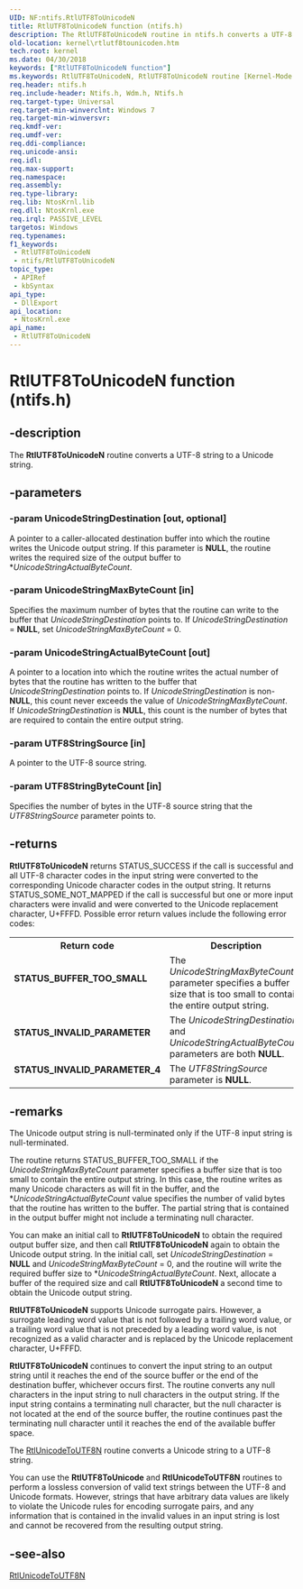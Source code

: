 ```yaml
---
UID: NF:ntifs.RtlUTF8ToUnicodeN
title: RtlUTF8ToUnicodeN function (ntifs.h)
description: The RtlUTF8ToUnicodeN routine in ntifs.h converts a UTF-8 string to a Unicode string. The Unicode output is null-terminated only if the UTF-8 input string is.
old-location: kernel\rtlutf8tounicoden.htm
tech.root: kernel
ms.date: 04/30/2018
keywords: ["RtlUTF8ToUnicodeN function"]
ms.keywords: RtlUTF8ToUnicodeN, RtlUTF8ToUnicodeN routine [Kernel-Mode Driver Architecture], k109_67399c4f-a942-4493-b141-6824b6de570c.xml, kernel.rtlutf8tounicoden, wdm/RtlUTF8ToUnicodeN
req.header: ntifs.h
req.include-header: Ntifs.h, Wdm.h, Ntifs.h
req.target-type: Universal
req.target-min-winverclnt: Windows 7
req.target-min-winversvr: 
req.kmdf-ver: 
req.umdf-ver: 
req.ddi-compliance: 
req.unicode-ansi: 
req.idl: 
req.max-support: 
req.namespace: 
req.assembly: 
req.type-library: 
req.lib: NtosKrnl.lib
req.dll: NtosKrnl.exe
req.irql: PASSIVE_LEVEL
targetos: Windows
req.typenames: 
f1_keywords:
 - RtlUTF8ToUnicodeN
 - ntifs/RtlUTF8ToUnicodeN
topic_type:
 - APIRef
 - kbSyntax
api_type:
 - DllExport
api_location:
 - NtosKrnl.exe
api_name:
 - RtlUTF8ToUnicodeN
---
```


# RtlUTF8ToUnicodeN function (ntifs.h)


## -description

The <b>RtlUTF8ToUnicodeN</b> routine converts a UTF-8 string to a Unicode string.

## -parameters

### -param UnicodeStringDestination [out, optional]


A pointer to a caller-allocated destination buffer into which the routine writes the Unicode output string. If this parameter is <b>NULL</b>, the routine writes the required size of the output buffer to *<i>UnicodeStringActualByteCount</i>.

### -param UnicodeStringMaxByteCount [in]


Specifies the maximum number of bytes that the routine can write to the buffer that <i>UnicodeStringDestination</i> points to. If <i>UnicodeStringDestination</i> = <b>NULL</b>, set <i>UnicodeStringMaxByteCount</i> = 0.

### -param UnicodeStringActualByteCount [out]


A pointer to a location into which the routine writes the actual number of bytes that the routine has written to the buffer that <i>UnicodeStringDestination</i> points to. If <i>UnicodeStringDestination</i> is non-<b>NULL</b>, this count never exceeds the value of <i>UnicodeStringMaxByteCount</i>. If <i>UnicodeStringDestination</i> is <b>NULL</b>, this count is the number of bytes that are required to contain the entire output string.

### -param UTF8StringSource [in]


A pointer to the UTF-8 source string.

### -param UTF8StringByteCount [in]


Specifies the number of bytes in the UTF-8 source string that the <i>UTF8StringSource</i> parameter points to.

## -returns

<b>RtlUTF8ToUnicodeN</b> returns STATUS_SUCCESS if the call is successful and all UTF-8 character codes in the input string were converted to the corresponding Unicode character codes in the output string. It returns STATUS_SOME_NOT_MAPPED if the call is successful but one or more input characters were invalid and were converted to the Unicode replacement character, U+FFFD. Possible error return values include the following error codes:

<table>
<tr>
<th>Return code</th>
<th>Description</th>
</tr>
<tr>
<td width="40%">
<dl>
<dt><b>STATUS_BUFFER_TOO_SMALL</b></dt>
</dl>
</td>
<td width="60%">
The <i>UnicodeStringMaxByteCount</i> parameter specifies a buffer size that is too small to contain the entire output string. 

</td>
</tr>
<tr>
<td width="40%">
<dl>
<dt><b>STATUS_INVALID_PARAMETER</b></dt>
</dl>
</td>
<td width="60%">
The <i>UnicodeStringDestination</i> and <i>UnicodeStringActualByteCount</i> parameters are both <b>NULL</b>. 

</td>
</tr>
<tr>
<td width="40%">
<dl>
<dt><b>STATUS_INVALID_PARAMETER_4</b></dt>
</dl>
</td>
<td width="60%">
The <i>UTF8StringSource</i> parameter is <b>NULL</b>. 

</td>
</tr>
</table>

## -remarks

The Unicode output string is null-terminated only if the UTF-8 input string is null-terminated.

The routine returns STATUS_BUFFER_TOO_SMALL if the <i>UnicodeStringMaxByteCount</i> parameter specifies a buffer size that is too small to contain the entire output string. In this case, the routine writes as many Unicode characters as will fit in the buffer, and the *<i>UnicodeStringActualByteCount</i> value specifies the number of valid bytes that the routine has written to the buffer. The partial string that is contained in the output buffer might not include a terminating null character.

You can make an initial call to <b>RtlUTF8ToUnicodeN</b> to obtain the required output buffer size, and then call <b>RtlUTF8ToUnicodeN</b> again to obtain the Unicode output string. In the initial call, set <i>UnicodeStringDestination</i> = <b>NULL</b> and <i>UnicodeStringMaxByteCount</i> = 0, and the routine will write the required buffer size to *<i>UnicodeStringActualByteCount</i>. Next, allocate a buffer of the required size and call <b>RtlUTF8ToUnicodeN</b> a second time to obtain the Unicode output string.

<b>RtlUTF8ToUnicodeN</b> supports Unicode surrogate pairs. However, a surrogate leading word value that is not followed by a trailing word value, or a trailing word value that is not preceded by a leading word value, is not recognized as a valid character and is replaced by the Unicode replacement character, U+FFFD.

<b>RtlUTF8ToUnicodeN</b> continues to convert the input string to an output string until it reaches the end of the source buffer or the end of the destination buffer, whichever occurs first. The routine converts any null characters in the input string to null characters in the output string. If the input string contains a terminating null character, but the null character is not located at the end of the source buffer, the routine continues past the terminating null character until it reaches the end of the available buffer space.

The <a href="/windows-hardware/drivers/ddi/ntifs/nf-ntifs-rtlunicodetoutf8n">RtlUnicodeToUTF8N</a> routine converts a Unicode string to a UTF-8 string.

You can use the <b>RtlUTF8ToUnicode</b> and <b>RtlUnicodeToUTF8N</b> routines to perform a lossless conversion of valid text strings between the UTF-8 and Unicode formats. However, strings that have arbitrary data values are likely to violate the Unicode rules for encoding surrogate pairs, and any information that is contained in the invalid values in an input string is lost and cannot be recovered from the resulting output string.

## -see-also

<a href="/windows-hardware/drivers/ddi/ntifs/nf-ntifs-rtlunicodetoutf8n">RtlUnicodeToUTF8N</a>
